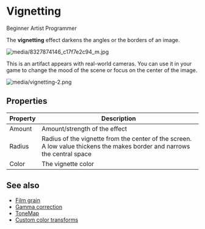 # Vignetting

<span class="badge text-bg-primary">Beginner</span>
<span class="badge text-bg-success">Artist</span>
<span class="badge text-bg-success">Programmer</span>

The **vignetting** effect darkens the angles or the borders of an image.

![media/8327874146_c17f7e2c94_m.jpg](media/8327874146_c17f7e2c94_m.jpg) 

This is an artifact appears with real-world cameras. You can use it in your game to change the mood of the scene or focus on the center of the image.

![media/vignetting-2.png](media/vignetting-2.png) 

## Properties

| Property | Description                                                                   
| -------- | ------------------
| Amount   | Amount/strength of the effect                                        
| Radius   | Radius of the vignette from the center of the screen. A low value thickens the makes border and narrows the central space
| Color    | The vignette color

## See also

* [Film grain](film-grain.md)
* [Gamma correction](gamma-correction.md)
* [ToneMap](tonemap.md)
* [Custom color transforms](custom-color-transforms.md)